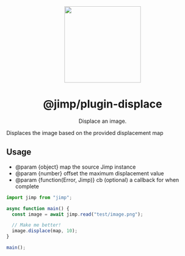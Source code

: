 <div align="center">
  <img width="200" height="200"
    src="https://s3.amazonaws.com/pix.iemoji.com/images/emoji/apple/ios-11/256/crayon.png">
  <h1>@jimp/plugin-displace</h1>
  <p>Displace an image.</p>
</div>

Displaces the image based on the provided displacement map

## Usage

- @param {object} map the source Jimp instance
- @param {number} offset the maximum displacement value
- @param {function(Error, Jimp)} cb (optional) a callback for when complete

```js
import jimp from "jimp";

async function main() {
  const image = await jimp.read("test/image.png");

  // Make me better!
  image.displace(map, 10);
}

main();
```
